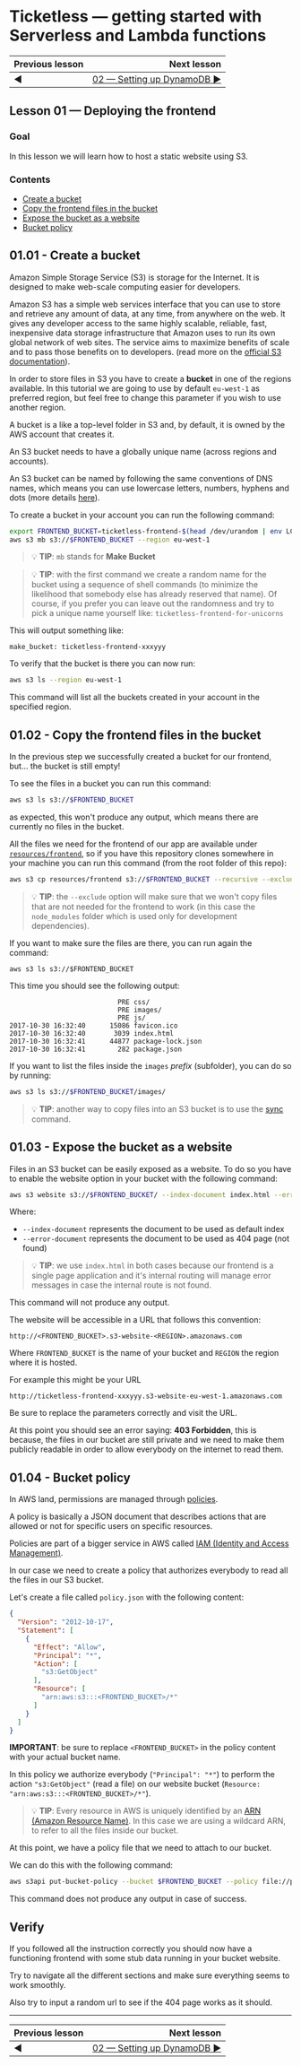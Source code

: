 # Ticketless — getting started with Serverless and Lambda functions

| Previous lesson  | Next lesson      |
| :--------------- | ---------------: |
| ◀︎               | [02 — Setting up DynamoDB ▶︎](../02-setting-up-dynamodb) |

## Lesson 01 — Deploying the frontend


### Goal

In this lesson we will learn how to host a static website using S3.


### Contents

- [Create a bucket](#0101---create-a-bucket)
- [Copy the frontend files in the bucket](#0102---copy-the-frontend-files-in-the-bucket)
- [Expose the bucket as a website](#0103---expose-the-bucket-as-a-website)
- [Bucket policy](#0104---bucket-policy)


## 01.01 - Create a bucket

Amazon Simple Storage Service (S3) is storage for the Internet. It is designed to make web-scale computing easier for developers.

Amazon S3 has a simple web services interface that you can use to store and retrieve any amount of data, at any time, from anywhere on the web. It gives any developer access to the same highly scalable, reliable, fast, inexpensive data storage infrastructure that Amazon uses to run its own global network of web sites. The service aims to maximize benefits of scale and to pass those benefits on to developers. (read more on the [official S3 documentation](http://docs.aws.amazon.com/AmazonS3/latest/dev/Welcome.html)).

In order to store files in S3 you have to create a **bucket** in one of the regions available. In this tutorial we are going to use by default `eu-west-1` as preferred region, but feel free to change this parameter if you wish to use another region.

A bucket is a like a top-level folder in S3 and, by default, it is owned by the AWS account that creates it.

An S3 bucket needs to have a globally unique name (across regions and accounts).

An S3 bucket can be named by following the same conventions of DNS names, which means you can use lowercase letters, numbers, hyphens and dots (more details [here](http://docs.aws.amazon.com/AmazonS3/latest/dev/BucketRestrictions.html)).

To create a bucket in your account you can run the following command:

```bash
export FRONTEND_BUCKET=ticketless-frontend-$(head /dev/urandom | env LC_CTYPE=C tr -cd 'a-z0-9' | head -c 6)
aws s3 mb s3://$FRONTEND_BUCKET --region eu-west-1
```

> 💡 **TIP**: `mb` stands for **Make Bucket**

> 💡 **TIP**: with the first command we create a random name for the bucket using a sequence of shell commands (to minimize the likelihood that somebody else has already reserved that name). Of course, if you prefer you can leave out the randomness and try to pick a unique name yourself like: `ticketless-frontend-for-unicorns`

This will output something like:

```
make_bucket: ticketless-frontend-xxxyyy
```

To verify that the bucket is there you can now run:

```bash
aws s3 ls --region eu-west-1
```

This command will list all the buckets created in your account in the specified region.


## 01.02 - Copy the frontend files in the bucket

In the previous step we successfully created a bucket for our frontend, but... the bucket is still empty!

To see the files in a bucket you can run this command:

```bash
aws s3 ls s3://$FRONTEND_BUCKET
```

as expected, this won't produce any output, which means there are currently no files in the bucket.

All the files we need for the frontend of our app are available under [`resources/frontend`](../../resources/frontend), so if you have this repository clones somewhere in your machine you can run this command (from the root folder of this repo):

```bash
aws s3 cp resources/frontend s3://$FRONTEND_BUCKET --recursive --exclude 'node_modules/*'
```

> 💡 **TIP**: the `--exclude` option will make sure that we won't copy files that are not needed for the frontend to work (in this case the `node_modules` folder which is used only for development dependencies).

If you want to make sure the files are there, you can run again the command:

```
aws s3 ls s3://$FRONTEND_BUCKET
```

This time you should see the following output:

```
                           PRE css/
                           PRE images/
                           PRE js/
2017-10-30 16:32:40      15086 favicon.ico
2017-10-30 16:32:40       3039 index.html
2017-10-30 16:32:41      44877 package-lock.json
2017-10-30 16:32:41        282 package.json
```

If you want to list the files inside the `images` *prefix* (subfolder), you can do so by running:

```bash
aws s3 ls s3://$FRONTEND_BUCKET/images/
```

> 💡 **TIP**: another way to copy files into an S3 bucket is to use the [sync](http://docs.aws.amazon.com/cli/latest/reference/s3/sync.html) command.


## 01.03 - Expose the bucket as a website

Files in an S3 bucket can be easily exposed as a website. To do so you have to enable the website option in your bucket with the following command:

```bash
aws s3 website s3://$FRONTEND_BUCKET/ --index-document index.html --error-document index.html
```

Where:

- `--index-document` represents the document to be used as default index
- `--error-document` represents the document to be used as 404 page (not found)

> 💡 **TIP**: we use `index.html` in both cases because our frontend is a single page application and it's internal routing will manage error messages in case the internal route is not found.

This command will not produce any output.

The website will be accessible in a URL that follows this convention:

```
http://<FRONTEND_BUCKET>.s3-website-<REGION>.amazonaws.com
```

Where `FRONTEND_BUCKET` is the name of your bucket and `REGION` the region where it is hosted.

For example this might be your URL

```
http://ticketless-frontend-xxxyyy.s3-website-eu-west-1.amazonaws.com
```

Be sure to replace the parameters correctly and visit the URL.

At this point you should see an error saying: **403 Forbidden**, this is because, the files in our bucket are still private and we need to make them publicly readable in order to allow everybody on the internet to read them.


## 01.04 - Bucket policy

In AWS land, permissions are managed through [policies](http://docs.aws.amazon.com/IAM/latest/UserGuide/access_policies.html).

A policy is basically a JSON document that describes actions that are allowed or not for specific users on specific resources.

Policies are part of a bigger service in AWS called [IAM (Identity and Access Management)](https://aws.amazon.com/iam/).

In our case we need to create a policy that authorizes everybody to read all the files in our S3 bucket.

Let's create a file called `policy.json` with the following content:

```json
{
  "Version": "2012-10-17",
  "Statement": [
    {
      "Effect": "Allow",
      "Principal": "*",
      "Action": [
        "s3:GetObject"
      ],
      "Resource": [
        "arn:aws:s3:::<FRONTEND_BUCKET>/*"
      ]
    }
  ]
}
```

**IMPORTANT**: be sure to replace `<FRONTEND_BUCKET>` in the policy content with your actual bucket name.

In this policy we authorize everybody (`"Principal": "*"`) to perform the action `"s3:GetObject"` (read a file) on our website bucket (`Resource: "arn:aws:s3:::<FRONTEND_BUCKET>/*"`).

> 💡 **TIP**: Every resource in AWS is uniquely identified by an [ARN (Amazon Resource Name)](http://docs.aws.amazon.com/general/latest/gr/aws-arns-and-namespaces.html). In this case we are using a wildcard ARN, to refer to all the files inside our bucket.

At this point, we have a policy file that we need to attach to our bucket.

We can do this with the following command:

```bash
aws s3api put-bucket-policy --bucket $FRONTEND_BUCKET --policy file://policy.json
```

This command does not produce any output in case of success.


## Verify

If you followed all the instruction correctly you should now have a functioning frontend with some stub data running in your bucket website.

Try to navigate all the different sections and make sure everything seems to work smoothly.

Also try to input a random url to see if the 404 page works as it should.

---

| Previous lesson  | Next lesson      |
| :--------------- | ---------------: |
| ◀︎               | [02 — Setting up DynamoDB ▶︎](../02-setting-up-dynamodb) |

